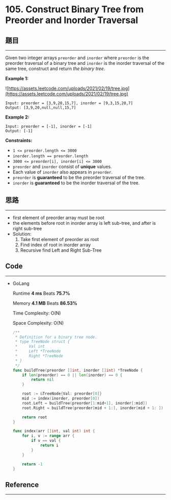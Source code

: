 # 105. Construct Binary Tree from Preorder and Inorder Traversal

## 題目

---

Given two integer arrays `preorder` and `inorder` where `preorder` is the preorder traversal of a binary tree and `inorder` is the inorder traversal of the same tree, construct and return *the binary tree*.

**Example 1:**

![https://assets.leetcode.com/uploads/2021/02/19/tree.jpg](https://assets.leetcode.com/uploads/2021/02/19/tree.jpg)

```
Input: preorder = [3,9,20,15,7], inorder = [9,3,15,20,7]
Output: [3,9,20,null,null,15,7]

```

**Example 2:**

```
Input: preorder = [-1], inorder = [-1]
Output: [-1]

```

**Constraints:**

- `1 <= preorder.length <= 3000`
- `inorder.length == preorder.length`
- `3000 <= preorder[i], inorder[i] <= 3000`
- `preorder` and `inorder` consist of **unique** values.
- Each value of `inorder` also appears in `preorder`.
- `preorder` is **guaranteed** to be the preorder traversal of the tree.
- `inorder` is **guaranteed** to be the inorder traversal of the tree.

## 思路

---

- first element of preorder array must be root
- the elements before root in inorder  array is left sub-tree, and after is right sub-tree
- Solution:
    1. Take first element of preorder as root
    2. Find index of root in inorder array
    3. Recursive find Left and Right Sub-Tree

## Code

---

- GoLang
    
    Runtime **4 ms** Beats **75.7%**
    
    Memory **4.1 MB** Beats **86.53%**
    
    Time Complexity: O(N)
    
    Space Complexity: O(N)
    
    ```go
    /**
     * Definition for a binary tree node.
     * type TreeNode struct {
     *     Val int
     *     Left *TreeNode
     *     Right *TreeNode
     * }
     */
    func buildTree(preorder []int, inorder []int) *TreeNode {
        if len(preorder) == 0 || len(inorder) == 0 {
            return nil
        }
    
        root := &TreeNode{Val: preorder[0]}
        mid := index(inorder, preorder[0])
        root.Left = buildTree(preorder[1:mid+1], inorder[:mid])
        root.Right = buildTree(preorder[mid + 1:], inorder[mid + 1: ])
    
        return root
    }
    
    func index(arr []int, val int) int {
        for i, v := range arr {
            if v == val {
                return i
            }
        }
    
        return -1
    }
    ```
    

## Reference

---